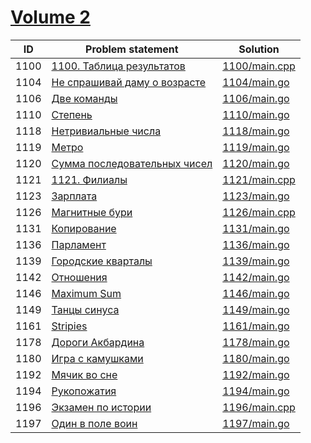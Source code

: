 # [Volume 2](http://acm.timus.ru/problemset.aspx?space=1&page=2)


| ID   | Problem statement                                                                 | Solution                       |
|------|-----------------------------------------------------------------------------------|--------------------------------|
| 1100 | [1100. Таблица результатов](http://acm.timus.ru/problem.aspx?space=1&num=1100)    | [1100/main.cpp](1100/main.cpp) |
| 1104 | [Не спрашивай даму о возрасте](http://acm.timus.ru/problem.aspx?space=1&num=1104) | [1104/main.go](1104/main.go)   |
| 1106 | [Две команды](http://acm.timus.ru/problem.aspx?space=1&num=1106)                  | [1106/main.go](1106/main.go)   |
| 1110 | [Степень](http://acm.timus.ru/problem.aspx?space=1&num=1110)                      | [1110/main.go](1110/main.go)   |
| 1118 | [Нетривиальные числа](http://acm.timus.ru/problem.aspx?space=1&num=1118)          | [1118/main.go](1118/main.go)   |
| 1119 | [Метро](http://acm.timus.ru/problem.aspx?space=1&num=1119)                        | [1119/main.go](1119/main.go)   |
| 1120 | [Сумма последовательных чисел](http://acm.timus.ru/problem.aspx?space=1&num=1120) | [1120/main.go](1120/main.go)   |
| 1121 | [1121. Филиалы](http://acm.timus.ru/problem.aspx?space=1&num=1121)                | [1121/main.cpp](1121/main.cpp) |
| 1123 | [Зарплата](http://acm.timus.ru/problem.aspx?space=1&num=1123)                     | [1123/main.go](1123/main.go)   |
| 1126 | [Магнитные бури](http://acm.timus.ru/problem.aspx?space=1&num=1126)               | [1126/main.cpp](1126/main.cpp) |
| 1131 | [Копирование](http://acm.timus.ru/problem.aspx?space=1&num=1131)                  | [1131/main.go](1131/main.go)   |
| 1136 | [Парламент](http://acm.timus.ru/problem.aspx?space=1&num=1136)                    | [1136/main.go](1136/main.go)   |
| 1139 | [Городские кварталы](http://acm.timus.ru/problem.aspx?space=1&num=1139)           | [1139/main.go](1139/main.go)   |
| 1142 | [Отношения](http://acm.timus.ru/problem.aspx?space=1&num=1142)                    | [1142/main.go](1142/main.go)   |
| 1146 | [Maximum Sum](http://acm.timus.ru/problem.aspx?space=1&num=1146)                  | [1146/main.go](1146/main.go)   |
| 1149 | [Танцы синуса](http://acm.timus.ru/problem.aspx?space=1&num=1149)                 | [1149/main.go](1149/main.go)   |
| 1161 | [Stripies](http://acm.timus.ru/problem.aspx?space=1&num=1161)                     | [1161/main.go](1161/main.go)   |
| 1178 | [Дороги Акбардина](http://acm.timus.ru/problem.aspx?space=1&num=1178)             | [1178/main.go](1178/main.go)   |
| 1180 | [Игра с камушками](http://acm.timus.ru/problem.aspx?space=1&num=1180)             | [1180/main.go](1180/main.go)   |
| 1192 | [Мячик во сне](http://acm.timus.ru/problem.aspx?space=1&num=1192)                 | [1192/main.go](1192/main.go)   |
| 1194 | [Рукопожатия](http://acm.timus.ru/problem.aspx?space=1&num=1194)                  | [1194/main.go](1194/main.go)   |
| 1196 | [Экзамен по истории](http://acm.timus.ru/problem.aspx?space=1&num=1196)           | [1196/main.cpp](1196/main.cpp) |
| 1197 | [Один в поле воин](http://acm.timus.ru/problem.aspx?space=1&num=1197)             | [1197/main.go](1197/main.go)   |

